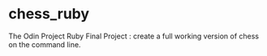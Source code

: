 # chess_ruby
The Odin Project Ruby Final Project : create a full working version of chess on the command line.
